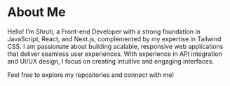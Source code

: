 # About Me

Hello! I’m Shruti, a Front-end Developer with a strong foundation in JavaScript, React, and Next.js, complemented by my expertise in Tailwind CSS. I am passionate about building scalable, responsive web applications that deliver seamless user experiences. With experience in API integration and UI/UX design, I focus on creating intuitive and engaging interfaces. 

Feel free to explore my repositories and connect with me!
